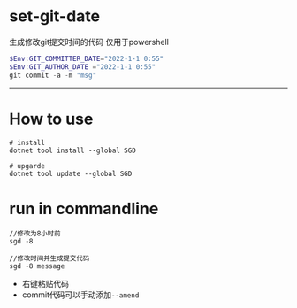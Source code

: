 # set-git-date
生成修改git提交时间的代码
仅用于powershell

```powershell
$Env:GIT_COMMITTER_DATE="2022-1-1 0:55"
$Env:GIT_AUTHOR_DATE ="2022-1-1 0:55"
git commit -a -m "msg"
```

---
# How to use
```
# install 
dotnet tool install --global SGD

# upgarde
dotnet tool update --global SGD
```
# run in commandline
```
//修改为8小时前
sgd -8

//修改时间并生成提交代码
sgd -8 message
```
- 右键粘贴代码
- commit代码可以手动添加`--amend`